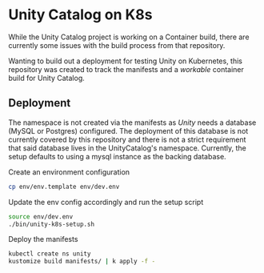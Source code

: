 Unity Catalog on K8s
=====================

While the Unity Catalog project is working on a Container build, there 
are currently some issues with the build process from that repository. 

Wanting to build out a deployment for testing Unity on Kubernetes, this 
repository was created to track the manifests and a *workable* container 
build for Unity Catalog.


## Deployment

The namespace is not created via the manifests as *Unity* needs
a database (MySQL or Postgres) configured. The deployment of this 
database is not currently covered by this repository and 
there is not a strict requirement that said database lives in the 
UnityCatalog's namespace. Currently, the setup defaults to using a mysql
instance as the backing database.

Create an environment configuration
```sh
cp env/env.template env/dev.env
```

Update the env config accordingly and run the setup script
```sh
source env/dev.env
./bin/unity-k8s-setup.sh
```

Deploy the manifests
```sh
kubectl create ns unity
kustomize build manifests/ | k apply -f -
```